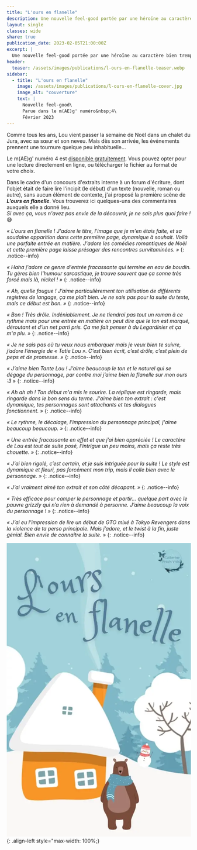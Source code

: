 ```yaml
---
title: "L'ours en flanelle"
description: Une nouvelle feel-good portée par une héroïne au caractère bien trempé. Parue en février 2023 dans le numéro 4 du m(AE)g'.
layout: single
classes: wide
share: true
publication_date: 2023-02-05T21:00:00Z
excerpt: |
  Une nouvelle feel-good portée par une héroïne au caractère bien trempé.
header:
  teaser: /assets/images/publications/l-ours-en-flanelle-teaser.webp
sidebar:
  - title: "L'ours en flanelle"
    image: /assets/images/publications/l-ours-en-flanelle-cover.jpg
    image_alt: "couverture"
    text: |
      Nouvelle feel-good\
      Parue dans le m(AE)g' numéro&nbsp;4\
      Février 2023
---
```


Comme tous les ans, Lou vient passer la semaine de Noël dans un chalet du Jura, avec sa s&oelig;ur et son neveu. Mais dès son arrivée, les événements prennent une tournure quelque peu inhabituelle&hellip;

Le m(AE)g' numéro&nbsp;4 est <a href="https://annuaire-auto-edites.johnlucas.fr/magazine/numero-4/" target="_blank">disponible gratuitement</a>. Vous pouvez opter pour une lecture directement en ligne, ou télécharger le fichier au format de votre choix.

Dans le cadre d'un concours d'extraits interne à un forum d'écriture, dont l'objet était de faire lire l'incipit (le début) d'un texte (nouvelle, roman ou autre), sans aucun élément de contexte, j'ai proposé la première scène de ***L'ours en flanelle***. Vous trouverez ici quelques-uns des commentaires auxquels elle a donné lieu.<br/>
*Si avec ça, vous n'avez pas envie de la découvrir, je ne sais plus quoi faire&nbsp;!* 😅

*«&nbsp;L'ours en flanelle&nbsp;! J'adore le titre, l'image que je m'en étais faite, et sa soudaine apparition dans cette première page, dynamique à souhait. Voilà une parfaite entrée en matière. J'adore les comédies romantiques de Noël et cette première page laisse présager des rencontres survitaminées.&nbsp;»*
{: .notice--info}

*«&nbsp;Haha j'adore ce genre d'entrée fracassante qui termine en eau de boudin. Tu gères bien l'humour sarcastique, je trouve souvent que ça sonne très forcé mais là, nickel&nbsp;!&nbsp;»*
{: .notice--info}

*«&nbsp;Ah, quelle fougue&nbsp;! J’aime particulièrement ton utilisation de différents registres de langage, ça me plaît bien. Je ne sais pas pour la suite du texte, mais ce début est bon.&nbsp;»*
{: .notice--info}

*«&nbsp;Bon&nbsp;! Très drôle. Indéniablement. Je ne tiendrai pas tout un roman à ce rythme mais pour une entrée en matière on peut dire que le ton est marqué, déroutant et d’un net parti pris. Ça me fait penser à du Legardinier et ça m'a plu.&nbsp;»*
{: .notice--info}

*«&nbsp;Je ne sais pas où tu veux nous embarquer mais je veux bien te suivre, j’adore l’énergie de « Tatie Lou ». C’est bien écrit, c’est drôle, c’est plein de peps et de promesse.&nbsp;»*
{: .notice--info}

*«&nbsp;J’aime bien Tante Lou&nbsp;! J’aime beaucoup le ton et le naturel qui se dégage du personnage, par contre moi j’aime bien la flanelle sur mon ours :3&nbsp;»*
{: .notice--info}

*«&nbsp;Ah ah ah&nbsp;! Ton début m'a mis le sourire. La réplique est ringarde, mais ringarde dans le bon sens du terme. J'aime bien ton extrait&nbsp;: c'est dynamique, tes personnages sont attachants et tes dialogues fonctionnent.&nbsp;»*
{: .notice--info}

*«&nbsp;Le rythme, le décalage, l'impression du personnage principal, j'aime beaucoup beaucoup.&nbsp;»*
{: .notice--info}

*«&nbsp;Une entrée fracassante en effet et que j’ai bien appréciée&nbsp;! Le caractère de Lou est tout de suite posé, l’intrigue un peu moins, mais ça reste très chouette.&nbsp;»*
{: .notice--info}

*«&nbsp;J’ai bien rigolé, c’est certain, et je suis intriguée pour la suite&nbsp;! Le style est dynamique et fleuri, pas forcément mon trip, mais il colle bien avec le personnage.&nbsp;»*
{: .notice--info}

*«&nbsp;J’ai vraiment aimé ton extrait et son côté décapant.&nbsp;»*
{: .notice--info}

*«&nbsp;Très efficace pour camper le personnage et partir&hellip; quelque part avec le pauvre grizzly qui n’a rien à demandé à personne. J’aime beaucoup la voix du personnage&nbsp;!&nbsp;»*
{: .notice--info}

*«&nbsp;J’ai eu l’impression de lire un début de GTO mixé à Tokyo Revengers dans la violence de ta perso principale. Mais j’adore, et le twist à la fin, juste génial. Bien envie de connaître la suite.&nbsp;»*
{: .notice--info}

![styled-image](/assets/images/publications/l-ours-en-flanelle-illustration.webp){: .align-left style="max-width: 100%;}
